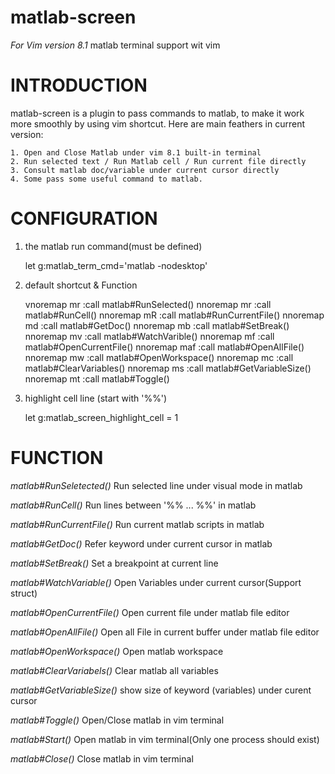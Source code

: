 # matlab-screen
*For Vim version 8.1* matlab terminal support wit vim

# INTRODUCTION

matlab-screen is a plugin to pass commands to matlab, to make it work more
smoothly by using vim shortcut. Here are main feathers in current version:

    1. Open and Close Matlab under vim 8.1 built-in terminal
    2. Run selected text / Run Matlab cell / Run current file directly
    3. Consult matlab doc/variable under current cursor directly
    4. Some pass some useful command to matlab.

# CONFIGURATION

1.  the matlab run command(must be defined)

    let g:matlab_term_cmd='matlab -nodesktop'

1. default shortcut & Function

    vnoremap <Leader>mr  :call matlab#RunSelected()<CR>
    nnoremap <Leader>mr  :call matlab#RunCell()<CR>
    nnoremap <Leader>mR  :call matlab#RunCurrentFile()<CR>
    nnoremap <Leader>md  :call matlab#GetDoc()<CR>
    nnoremap <Leader>mb  :call matlab#SetBreak()<CR>
    nnoremap <Leader>mv  :call matlab#WatchVarible()<CR>
    nnoremap <Leader>mf  :call matlab#OpenCurrentFile()<CR>
    nnoremap <Leader>maf :call matlab#OpenAllFile()<CR>
    nnoremap <Leader>mw  :call matlab#OpenWorkspace()<CR>
    nnoremap <Leader>mc  :call matlab#ClearVariables()<CR>
    nnoremap <Leader>ms  :call matlab#GetVariableSize()<CR>
    nnoremap <Leader>mt  :call matlab#Toggle()<CR>

1. highlight cell line (start with '%%')
  
    let g:matlab_screen_highlight_cell = 1

# FUNCTION

*matlab#RunSeletected()*
    Run selected line under visual mode in matlab
    
*matlab#RunCell()*
    Run lines between '%% ... %%' in matlab

*matlab#RunCurrentFile()*
    Run current matlab scripts in matlab

*matlab#GetDoc()*
    Refer keyword under current cursor in matlab

*matlab#SetBreak()*
    Set a breakpoint at current line

*matlab#WatchVariable()*
    Open Variables under current cursor(Support struct)

*matlab#OpenCurrentFile()*
    Open current file under matlab file editor

*matlab#OpenAllFile()*
    Open all File in current buffer under matlab file editor

*matlab#OpenWorkspace()*
    Open matlab workspace

*matlab#ClearVariabels()*
    Clear matlab all variables

*matlab#GetVariableSize()*
    show size of keyword (variables) under curent cursor

*matlab#Toggle()*
    Open/Close matlab in vim terminal

*matlab#Start()*
    Open matlab in vim terminal(Only one process should exist)

*matlab#Close()*
    Close matlab in vim terminal
